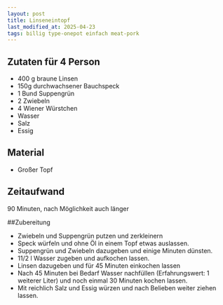 ```yaml
---
layout: post
title: Linseneintopf
last_modified_at: 2025-04-23
tags: billig type-onepot einfach meat-pork
---
```

## Zutaten für 4 Person
* 400 g braune Linsen
* 150g durchwachsener Bauchspeck
* 1 Bund Suppengrün
* 2 Zwiebeln
* 4 Wiener Würstchen
* Wasser
* Salz
* Essig

## Material
* Großer Topf

## Zeitaufwand
90 Minuten, nach Möglichkeit auch länger

##Zubereitung
* Zwiebeln und Suppengrün putzen und zerkleinern
* Speck würfeln und ohne Öl in einem Topf etwas auslassen.
* Suppengrün und Zwiebeln dazugeben und einige Minuten dünsten.
* 11/2 l Wasser zugeben und aufkochen lassen.
* Linsen dazugeben und für 45 Minuten einkochen lassen
* Nach 45 Minuten bei Bedarf Wasser nachfüllen (Erfahrungswert: 1
  weiterer Liter) und noch einmal 30 Minuten kochen lassen.
* Mit reichlich Salz und Essig würzen und nach Belieben weiter ziehen
  lassen.
